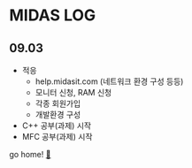 # MIDAS LOG

## 09.03

* 적응
  * help.midasit.com (네트워크 환경 구성 등등)
  * 모니터 신청, RAM 신청
  * 각종 회원가입
  * 개발환경 구성
* C++ 공부(과제) 시작
* MFC 공부(과제) 시작

go home! [:house_with_garden:](/)
